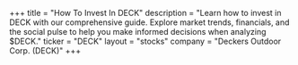 +++
title = "How To Invest In DECK"
description = "Learn how to invest in DECK with our comprehensive guide. Explore market trends, financials, and the social pulse to help you make informed decisions when analyzing $DECK."
ticker = "DECK"
layout = "stocks"
company = "Deckers Outdoor Corp. (DECK)"
+++

